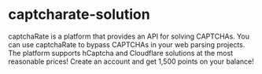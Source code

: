 # captcharate-solution
captchaRate is a platform that provides an API for solving CAPTCHAs. You can use captchaRate to bypass CAPTCHAs in your web parsing projects. The platform supports hCaptcha and Cloudflare solutions at the most reasonable prices! Create an account and get 1,500 points on your balance!

